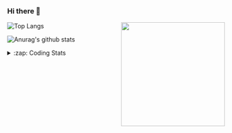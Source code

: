 ### Hi there 👋

<!--
**tao8687/tao8687** is a ✨ _special_ ✨ repository because its `README.md` (this file) appears on your GitHub profile.

Here are some ideas to get you started:

- 🔭 I’m currently working on ...
- 🌱 I’m currently learning ...
- 👯 I’m looking to collaborate on ...
- 🤔 I’m looking for help with ...
- 💬 Ask me about ...
- 📫 How to reach me: ...
- 😄 Pronouns: ...
- ⚡ Fun fact: ...
-->

<img align='right' src="https://media.giphy.com/media/M9gbBd9nbDrOTu1Mqx/giphy.gif" width="240">

  
![Top Langs](https://github-readme-stats.vercel.app/api/top-langs/?username=tao8687&layout=compact&title_color=23238E&text_color=A67D3D)

![Anurag's github stats](https://github-readme-stats.vercel.app/api?username=tao8687&show_icons=true&&text_color=A67D3D&title_color=23238E&show_icons=false&count_private=true&hide=stars)

<details>
  <summary>:zap: Coding Stats</summary>
  <br>
    
<!--START_SECTION:waka-->

```txt
From: 01 July 2025 - To: 08 July 2025

Bash         5 hrs 8 mins    █████████▒░░░░░░░░░░░░░░░   37.44 %
YAML         2 hrs 41 mins   █████░░░░░░░░░░░░░░░░░░░░   19.56 %
Docker       2 hrs 39 mins   █████░░░░░░░░░░░░░░░░░░░░   19.34 %
Markdown     1 hr 19 mins    ██▒░░░░░░░░░░░░░░░░░░░░░░   09.65 %
JavaScript   48 mins         █▒░░░░░░░░░░░░░░░░░░░░░░░   05.90 %
```

<!--END_SECTION:waka-->
</details>
